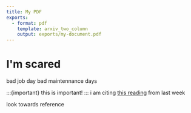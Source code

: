 ```yaml
---
title: My PDF
exports:
  - format: pdf
    template: arxiv_two_column
    output: exports/my-document.pdf
---
```


# I'm scared

bad job day
bad maintennance days

:::{important}
this is important!
:::
i am citing [this reading](https://doi.org/10.1371/journal.pcbi.1002802) from last week

look towards reference